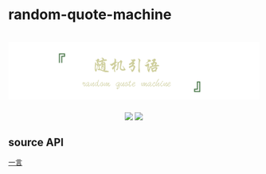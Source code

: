 # random-quote-machine

<h1 align="center">
  <img src="./assets/images/banner.png" alt="随机引语">
</h1>

<div align="center">
  <img src="https://img.shields.io/badge/Last%20update-2020--03--14-green" />
  <img src="https://img.shields.io/badge/Version-1.0.0-yellowgreen">
</div>

## source API
[一言](https://developer.hitokoto.cn/sentence/#%E7%AE%80%E4%BB%8B)